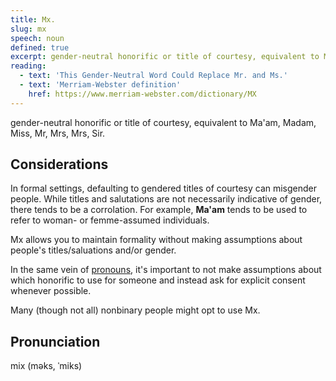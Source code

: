 ```yaml
---
title: Mx.
slug: mx
speech: noun
defined: true
excerpt: gender-neutral honorific or title of courtesy, equivalent to Ma'am, Madam, Miss, Mr, Mrs, Mrs, Sir.
reading:
  - text: 'This Gender-Neutral Word Could Replace Mr. and Ms.'
  - text: 'Merriam-Webster definition'
    href: https://www.merriam-webster.com/dictionary/MX
---
```


gender-neutral honorific or title of courtesy, equivalent to Ma'am, Madam, Miss, Mr, Mrs, Mrs, Sir.

## Considerations

In formal settings, defaulting to gendered titles of courtesy can misgender people. While titles and salutations are not necessarily indicative of gender, there tends to be a corrolation. For example, **Ma'am** tends to be used to refer to woman- or femme-assumed individuals.

Mx allows you to maintain formality without making assumptions about people's titles/saluations and/or gender.

In the same vein of [pronouns](/definitions/pronouns), it's important to not make assumptions about which honorific to use for someone and instead ask for explicit consent whenever possible.

Many (though not all) nonbinary people might opt to use Mx.

## Pronunciation

mix (məks, ˈmiks)
